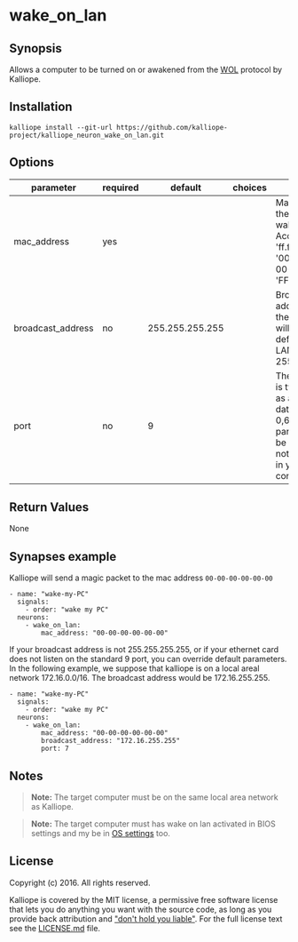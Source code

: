 # wake_on_lan

## Synopsis

Allows a computer to be turned on or awakened from the [WOL](https://en.wikipedia.org/wiki/Wake-on-LAN) protocol by Kalliope.

## Installation
```
kalliope install --git-url https://github.com/kalliope-project/kalliope_neuron_wake_on_lan.git
```

## Options

| parameter         | required | default         | choices  | comment                                                                                                                                               |
|-------------------|----------|-----------------|----------|-------------------------------------------------------------------------------------------------------------------------------------------------------|
| mac_address       | yes      |                 |          | Mac address of the target PC to wake up. Accepted format: 'ff.ff.ff.ff.ff.ff', '00-00-00-00-00-00', 'FFFFFFFFFFFF'                                    |
| broadcast_address | no       | 255.255.255.255 |          | Broadcast address where the magic packet will be sent. By default on most LAN is 255.255.255.255                                                     |
| port              | no       | 9               |          | The magic packet is typically sent as a UDP datagram to port 0,6 7 or 9. This parameter must be an integer. Do not add 'quotes' in your configuration |


## Return Values

None


## Synapses example

Kalliope will send a magic packet to the mac address `00-00-00-00-00-00`
```
- name: "wake-my-PC"
  signals:
    - order: "wake my PC"
  neurons:
    - wake_on_lan:
        mac_address: "00-00-00-00-00-00"
```

If your broadcast address is not 255.255.255.255, or if your ethernet card does not listen on the standard 9 port, you can override default parameters.
In the following example, we suppose that kalliope is on a local areal network 172.16.0.0/16. The broadcast address would be 172.16.255.255.
```
- name: "wake-my-PC"
  signals:
    - order: "wake my PC"
  neurons:
    - wake_on_lan:
        mac_address: "00-00-00-00-00-00"
        broadcast_address: "172.16.255.255"
        port: 7
```

## Notes

> **Note:** The target computer must be on the same local area network as Kalliope.

> **Note:** The target computer must has wake on lan activated in BIOS settings and my be in [OS settings](http://www.groovypost.com/howto/enable-wake-on-lan-windows-10/) too.

## License

Copyright (c) 2016. All rights reserved.

Kalliope is covered by the MIT license, a permissive free software license that lets you do anything you want with the source code, 
as long as you provide back attribution and ["don't hold you liable"](http://choosealicense.com/). For the full license text see the [LICENSE.md](LICENSE.md) file.
